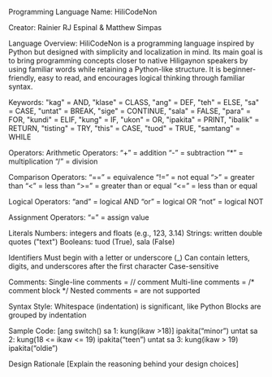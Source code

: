 Programming Language Name:
HiliCodeNon

Creator:
Rainier RJ Espinal & Matthew Simpas

Language Overview:
HiliCodeNon is a programming language inspired by Python but designed with simplicity and localization in mind. Its main goal is to bring programming concepts closer to native Hiligaynon speakers by using familiar words while retaining a Python-like structure. It is beginner-friendly, easy to read, and encourages logical thinking through familiar syntax.

Keywords:
"kag" = AND,
"klase" = CLASS,
"ang" = DEF,
"teh" = ELSE,
"sa" = CASE,
"untat" = BREAK,
"sige" = CONTINUE,
"sala" = FALSE,
"para" = FOR,
"kundi" = ELIF,
"kung" = IF,
"ukon" = OR,
"ipakita" = PRINT,
"ibalik" = RETURN,
"tisting" = TRY,
"this" = CASE,
"tuod" = TRUE,
"samtang" = WHILE

Operators:
Arithmetic Operators:
“+” = addition
“-” = subtraction
“*” = multiplication
“/” = division

Comparison Operators:
“==” = equivalence
“!=” = not equal
“>” = greater than
“<” = less than
“>=” = greater than or equal
“<=” = less than or equal

Logical Operators:
“and” = logical AND
“or” = logical OR
“not” = logical NOT

Assignment Operators:
“=” = assign value

Literals
Numbers: integers and floats (e.g., 123, 3.14)
Strings: written double quotes ("text")
Booleans: tuod (True), sala (False)

Identifiers
Must begin with a letter or underscore (_)
Can contain letters, digits, and underscores after the first character
Case-sensitive

Comments:
Single-line comments = // comment
Multi-line comments = /* comment block */
Nested comments = are not supported

Syntax Style:
Whitespace (indentation) is significant, like Python
Blocks are grouped by indentation

Sample Code:
[ang switch()
sa 1:
kung(ikaw >18)]
	ipakita(“minor”)
	untat
sa 2:
kung(18 <= ikaw <= 19)
ipakita(“teen”)
untat
sa 3:
	kung(ikaw > 19)
			ipakita(“oldie”)

Design Rationale
[Explain the reasoning behind your design choices]
